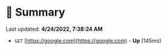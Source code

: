 # 📖 Summary
Last updated: **4/24/2022, 7:38:24 AM**

- `GET` [https://google.com](https://google.com) - **Up** (145ms)
